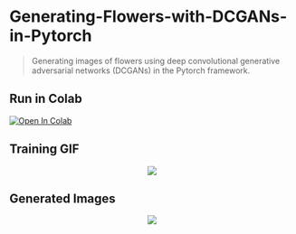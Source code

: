 # Generating-Flowers-with-DCGANs-in-Pytorch

> Generating images of flowers using deep convolutional generative adversarial networks (DCGANs) in the Pytorch framework.

## Run in Colab
[![Open In Colab](https://colab.research.google.com/assets/colab-badge.svg)](https://colab.research.google.com/github/Miaad2004/Generating-Flowers-with-DCGANs-in-TensorFlow/blob/main/DCGAN_Flower_Generation.ipynb)


## Training GIF
<p align="center">
  <img src="https://github.com/Miaad2004/Generating-Flowers-with-DCGANs-in-TensorFlow/blob/main/logs/images/Flower_Generator%20-%2020230318-2108054.gif" />
</p>

## Generated Images
<p align="center">
  <img src="https://github.com/Miaad2004/Generating-Flowers-with-DCGANs-in-TensorFlow/blob/main/logs/images/generated_flowers%20--%2064419ede-6d08-4373-81d1-0b9d9ff577f6.jpg" />
</p>
